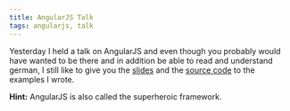 ```yaml
---
title: AngularJS Talk
tags: angularjs, talk
---
```


Yesterday I held a talk on AngularJS and even though you probably would have wanted to be there and in addition be able to read and understand german, I still like to give you the [slides](/talks/angularjs-talk/index.html) and the [source code](https://github.com/xinitrc/ws20130530-angular-talk) to the examples I wrote.

<!--more-->

<strong>Hint:</strong> AngularJS is also called the superheroic framework.
